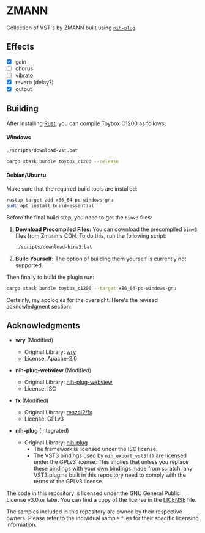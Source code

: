 # ZMANN
Collection of VST's by ZMANN built using [`nih-plug`](https://github.com/robbert-vdh/nih-plug).

## Effects

- [x] gain
- [ ] chorus
- [ ] vibrato
- [x] reverb (delay?)
- [x] output

## Building

After installing [Rust](https://rustup.rs/), you can compile Toybox C1200 as follows:

#### Windows

```sh
./scripts/download-vst.bat

cargo xtask bundle toybox_c1200 --release
```

#### Debian/Ubuntu

Make sure that the required build tools are installed:

```sh
rustup target add x86_64-pc-windows-gnu
sudo apt install build-essential
```

Before the final build step, you need to get the `binv3` files:

1. **Download Precompiled Files:** You can download the precompiled `binv3` files from Zmann's CDN. To do this, run the following script:

    ```sh
    ./scripts/download-binv3.bat
    ```

2. **Build Yourself:** The option of building them yourself is currently not supported.

Then finally to build the plugin run:

```sh
cargo xtask bundle toybox_c1200 --target x86_64-pc-windows-gnu
```

Certainly, my apologies for the oversight. Here's the revised acknowledgment section:

## Acknowledgments

- **wry** (Modified)
  - Original Library: [wry](https://github.com/tauri-apps/wry)
  - License: Apache-2.0

- **nih-plug-webview** (Modified)
  - Original Library: [nih-plug-webview](https://github.com/maxjvh/nih-plug-webview)
  - License: ISC

- **fx** (Modified)
  - Original Library: [renzol2/fx](https://github.com/renzol2/fx)
  - License: GPLv3

- **nih-plug** (Integrated)
  - Original Library: [nih-plug](https://github.com/robbert-vdh/nih-plug)
    - The framework is licensed under the ISC license.
    - The VST3 bindings used by `nih_export_vst3!()` are licensed under the GPLv3 license. This implies that unless you replace these bindings with your own bindings made from scratch, any VST3 plugins built in this repository need to comply with the terms of the GPLv3 license.

The code in this repository is licensed under the GNU General Public License v3.0 or later. You can find a copy of the license in the [LICENSE](./LICENSE) file.

The samples included in this repository are owned by their respective owners. Please refer to the individual sample files for their specific licensing information.
